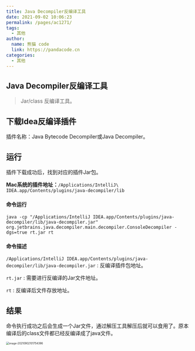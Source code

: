 ```yaml
---
title: Java Decompiler反编译工具
date: 2021-09-02 10:06:23
permalink: /pages/ac1271/
tags: 
  - 其他
author: 
  name: 熊猫 code
  link: https://pandacode.cn
categories: 
  - 其他
---
```


## Java Decompiler反编译工具

> Jar/class 反编译工具。

## 下载Idea反编译插件

插件名称：Java Bytecode Decompiler或Java Decompiler。

## 运行

插件下载成功后，找到对应的插件Jar包。

**Mac系统的插件地址：**`/Applications/IntelliJ\ IDEA.app/Contents/plugins/java-decompiler/lib`

#### 命令运行

```shell
java -cp "/Applications/IntelliJ IDEA.app/Contents/plugins/java-decompiler/lib/java-decompiler.jar" org.jetbrains.java.decompiler.main.decompiler.ConsoleDecompiler -dgs=true rt.jar rt
```

#### 命令描述

`/Applications/IntelliJ IDEA.app/Contents/plugins/java-decompiler/lib/java-decompiler.jar` : 反编译插件包地址。

`rt.jar` : 需要进行反编译的Jar文件地址。

`rt` : 反编译后文件存放地址。

## 结果

命令执行成功之后会生成一个Jar文件，通过解压工具解压后就可以食用了。原本编译后的class文件都已经反编译成了java文件。

<img src="https://gitee.com/guoshunfa/panda-files/raw/master//blog/202109111304689.png" alt="image-20210902101754396" style="zoom:50%;" />
